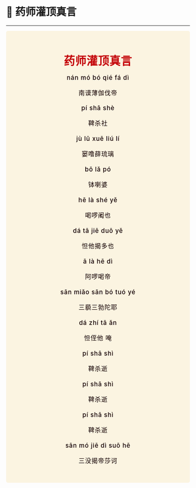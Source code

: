 # 📿 药师灌顶真言

----

<style>
.vp-doc p {
    margin: 5px 0;
}

.mantra-box {
  margin: 2px 0 !important;
  text-align: center;
  background-color: #FBF4E1;
  padding: 10px;
  border-radius: 5px;
  font-size: 1.2em;
  line-height: 1.5;
  font-weight: 500;
  color: #140000;
  /* font-family: KaiTi, "楷体", "楷体_GB2312", STKaiti, "华文楷体", serif; */
  letter-spacing: 0.06em;
  padding: 1.8em;
}

.mantra-title {
 text-align: center;
 font-size: 1.8em;
 font-weight: 1000;
 color: #C40007;
 margin-top: 30px;
 margin-bottom: 10px;
}

.mantra-space {
 height: 0.8em;
}

.mantra-times {
 color: #513027;
 font-size: 0.8em;
 margin-top: -0.8em;
 margin-bottom: 0.8em;
}

.mantra-important {
 color: #6F2AA9;
}
</style>



<div class="mantra-box">

<div class="mantra-title" style="font-size: 1.8em;">
药师灌顶真言
</div>
nán mó bó qié fá dì

南谟薄伽伐帝

pí shā shè

鞞杀社

jù lū xuē liú lí

窭噜薛琉璃

bō lǎ pó

钵喇婆

hē là shé yě

喝啰阇也

dá tā jiē duō yě

怛他揭多也

ā là hē dì

阿啰喝帝

sān miǎo sān bó tuó yé

三藐三勃陀耶

dá zhí tā ǎn

怛侄他 唵

pí shā shì

鞞杀逝

pí shā shì

鞞杀逝

pí shā shì

鞞杀逝

sān mó jiē dì suō hē

三没揭帝莎诃
</div>
